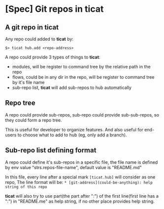 # [Spec] Git repos in ticat

## A git repo in ticat
Any repo could added to **ticat** by:
```
$> ticat hub.add <repo-address>
```

A repo could provide 3 types of things to **ticat**:
* modules, will be register to command tree by the relative path in the repo
* flows, could be in any dir in the repo, will be register to command tree by it's file name
* sub-repo list, **ticat** will add sub-repos to hub automatically

## Repo tree
A repo could provide sub-repos, sub-repo could provide sub-sub-repos, so they could form a repo tree.

This is useful for developer to organize features.
And also useful for end-users to choose what to add to hub (eg, only add a branch).

## Sub-repo list defining format
A repo could define it's sub-repos in a specific file,
the file name is defined by env value "strs.repos-file-name", default value is "README.md"

In this file, every line after a special mark `[ticat.hub]` will consider as one repo,
The line format will be: `* [git-address](could-be-anything): help string of this repo`

**ticat** will also try to use part(the part after ":") of the first line(first line has a ":") in "README.me" as help string,
if no other place provides help string.
